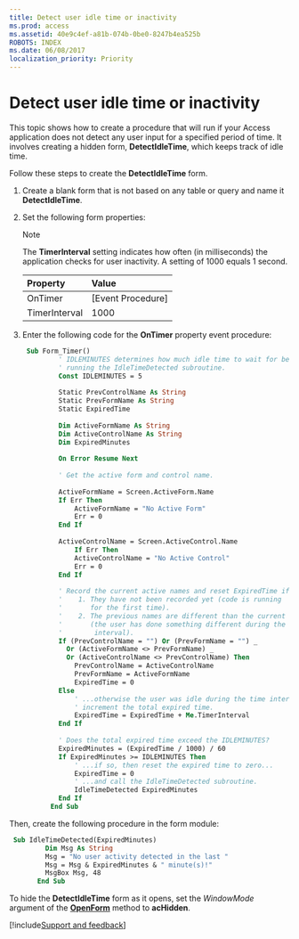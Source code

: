 ```yaml
---
title: Detect user idle time or inactivity
ms.prod: access
ms.assetid: 40e9c4ef-a81b-074b-0be0-8247b4ea525b
ROBOTS: INDEX
ms.date: 06/08/2017
localization_priority: Priority
---
```



# Detect user idle time or inactivity

This topic shows how to create a procedure that will run if your Access application does not detect any user input for a specified period of time. It involves creating a hidden form, **DetectIdleTime**, which keeps track of idle time.

Follow these steps to create the **DetectIdleTime** form.

1. Create a blank form that is not based on any table or query and name it **DetectIdleTime**.

2. Set the following form properties:
    
   > [!NOTE] 
   > The **TimerInterval** setting indicates how often (in milliseconds) the application checks for user inactivity. A setting of 1000 equals 1 second.

   |**Property**|**Value**|
   |:-----|:-----|
   |OnTimer|[Event Procedure]|
   |TimerInterval|1000|

3. Enter the following code for the **OnTimer** property event procedure:
    
   ```vb
    Sub Form_Timer() 
            ' IDLEMINUTES determines how much idle time to wait for before 
            ' running the IdleTimeDetected subroutine. 
            Const IDLEMINUTES = 5 
    
            Static PrevControlName As String 
            Static PrevFormName As String 
            Static ExpiredTime 
    
            Dim ActiveFormName As String 
            Dim ActiveControlName As String 
            Dim ExpiredMinutes 
    
            On Error Resume Next 
    
            ' Get the active form and control name. 
    
            ActiveFormName = Screen.ActiveForm.Name 
            If Err Then 
                ActiveFormName = "No Active Form" 
                Err = 0 
            End If 
    
            ActiveControlName = Screen.ActiveControl.Name 
                If Err Then 
                ActiveControlName = "No Active Control" 
                Err = 0 
            End If 
    
            ' Record the current active names and reset ExpiredTime if: 
            '    1. They have not been recorded yet (code is running 
            '       for the first time). 
            '    2. The previous names are different than the current ones 
            '       (the user has done something different during the timer 
            '        interval). 
            If (PrevControlName = "") Or (PrevFormName = "") _ 
              Or (ActiveFormName <> PrevFormName) _ 
              Or (ActiveControlName <> PrevControlName) Then 
                PrevControlName = ActiveControlName 
                PrevFormName = ActiveFormName 
                ExpiredTime = 0 
            Else 
                ' ...otherwise the user was idle during the time interval, so 
                ' increment the total expired time. 
                ExpiredTime = ExpiredTime + Me.TimerInterval 
            End If 
    
            ' Does the total expired time exceed the IDLEMINUTES? 
            ExpiredMinutes = (ExpiredTime / 1000) / 60 
            If ExpiredMinutes >= IDLEMINUTES Then 
                ' ...if so, then reset the expired time to zero... 
                ExpiredTime = 0 
                ' ...and call the IdleTimeDetected subroutine. 
                IdleTimeDetected ExpiredMinutes 
            End If 
          End Sub
   ```

Then, create the following procedure in the form module:
        
   ```vb
    Sub IdleTimeDetected(ExpiredMinutes) 
            Dim Msg As String 
            Msg = "No user activity detected in the last " 
            Msg = Msg & ExpiredMinutes & " minute(s)!" 
            MsgBox Msg, 48 
          End Sub
   ```

To hide the **DetectIdleTime** form as it opens, set the _WindowMode_ argument of the **[OpenForm](../../../api/Access.DoCmd.OpenForm.md)** method to **acHidden**.

[!include[Support and feedback](~/includes/feedback-boilerplate.md)]